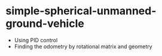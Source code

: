 # simple-spherical-unmanned-ground-vehicle

- Using PID control 
- Finding the odometry by rotational matrix and geometry

